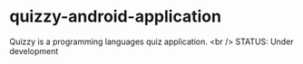 # quizzy-android-application
Quizzy is a programming languages quiz application. &lt;br /> STATUS: Under development
